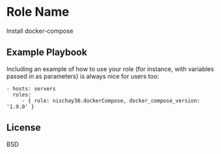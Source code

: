 Role Name
=========

Install docker-compose 



Example Playbook
----------------

Including an example of how to use your role (for instance, with variables passed in as parameters) is always nice for users too:

    - hosts: servers
      roles:
         - { role: nischay30.dockerCompose, docker_compose_version: '1.9.0' }

License
-------

BSD
